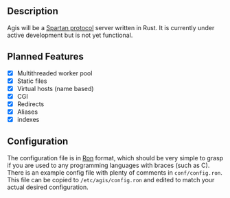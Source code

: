 ## Description
Agis will be a [Spartan protocol](https://portal.mozz.us/spartan/spartan.mozz.us/)
server written in Rust. It is currently under active development but is not yet
functional.

## Planned Features
- [x] Multithreaded worker pool
- [x] Static files
- [x] Virtual hosts (name based)
- [x] CGI
- [x] Redirects
- [x] Aliases
- [x] indexes

## Configuration
The configuration file is in [Ron](https://github.com/ron-rs/ron) format, which
should be very simple to grasp if you are used to any programming languages with
braces (such as C). There is an example config file with plenty of comments in
`conf/config.ron`. This file can be copied to `/etc/agis/config.ron` and edited
to match your actual desired configuration.
